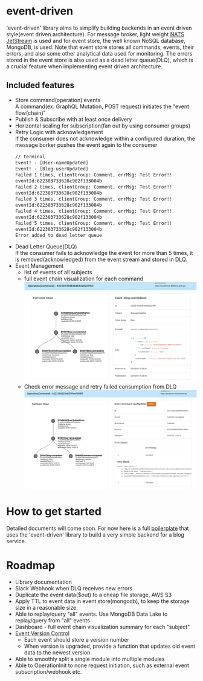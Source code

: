 # event-driven

'event-driven' library aims to simplify building backends in an event driven style(event driven architecture).
For message broker, light weight [NATS JetStream](https://docs.nats.io/nats-concepts/jetstream) is used and for event store, the well known NoSQL database, MongoDB, is used. Note that event store stores all commands, events, their errors, and also some other analytical data used for monitoring. The errors stored in the event store is also used as a dead letter queue(DLQ), which is a crucial feature when implementing event driven architecture.

## Included features

- Store command(operation) events\
  A command(ex. GraphQL Mutation, POST request) initiates the "event flow(chain)"
- Publish & Subscribe with at least once delivery
- Horizontal scaling for subscription(fan out by using consumer groups)
- Retry Logic with acknowledgement\
  If the consumer does not acknowledge within a configured duration, the message borker pushes the event again to the consumer
  ```
  // terminal
  Event! - [User-nameUpdated]
  Event! - [Blog-userUpdated]
  Failed 1 times, clientGroup: Comment, errMsg: Test Error!! eventId:622303733628c902f133004b
  Failed 2 times, clientGroup: Comment, errMsg: Test Error!! eventId:622303733628c902f133004b
  Failed 3 times, clientGroup: Comment, errMsg: Test Error!! eventId:622303733628c902f133004b
  Failed 4 times, clientGroup: Comment, errMsg: Test Error!! eventId:622303733628c902f133004b
  Failed 5 times, clientGroup: Comment, errMsg: Test Error!! eventId:622303733628c902f133004b
  Error added to dead letter queue
  ```
- Dead Letter Queue(DLQ)\
  If the consumer fails to acknowledge the event for more than 5 times, it is removed(acknowledged) from the event stream and stored in DLQ.
- Event Management
  - list of events of all subjects
  - full event chain visualization for each command
    ![event-chain](https://github.com/hoffnung8493/event-driven-modular-monolith/blob/master/readme-assets/event-chain.png?raw=true)
  - Check error message and retry failed consumption from DLQ
    ![dead-letter-queue](https://github.com/hoffnung8493/event-driven-modular-monolith/blob/master/readme-assets/dead-letter-queue.png?raw=true)

# How to get started

Detailed documents will come soon.
For now here is a full [boilerplate](https://github.com/hoffnung8493/event-driven-modular-monolith) that uses the 'event-driven' library to build a very simple backend for a blog service.

# Roadmap

- Library documentation
- Slack Webhook when DLQ receives new errors
- Duplicate the event data($out) to a cheap file storage, AWS S3
- Apply TTL to event data in event store(mongodb), to keep the storage size in a reasonable size.
- Able to replay/query "all" events. Use MongoDB Data Lake to replay/query from "all" events
- Dashboard - full event chain visualization summary for each "subject"
- [Event Version Control](https://stackoverflow.com/questions/48564741/event-sourcing-handle-event-schema-changing)
  - Each event should store a version number
  - When version is upgraded, provide a function that updates old event data to the newest version
- Able to smoothly split a single module into multiple modules
- Able to OperationInit to none request initiation, such as external event subscription/webhook etc.

<!-- # Why Redis for event broker?

Other considered event brokers are Kafka, RabbitMQ Stream, NATS JetStream.
All of them meet the requirement as a event broker for building event driven architecture.
But only Redis Stream meets all of the following criteria.

- Light weight
- Easy to setup
- Amazing docs
- Familiarity. Redis is usually an already used component in most backends
- Managed services available with free plan

# Why MongoDB for event store?

- Easy to setup
- Amazing docs
- Reach MongoDB Query Language(MQL) that can be used to query unstructured event data
- With MongoDB Data Lake event data can easily be stored to and queried from cheap file storage, such as AWS S3
- Faimilarity. MongoDB Is the most popular NoSQL database
- Managed services available with free plan -->
